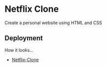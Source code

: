 # Netflix Clone

Create a personal website using HTML and CSS

## Deployment

How it looks...

-  [Netflix-Clone](https://vivek-00101.github.io/netflixcloning.github.io/)

